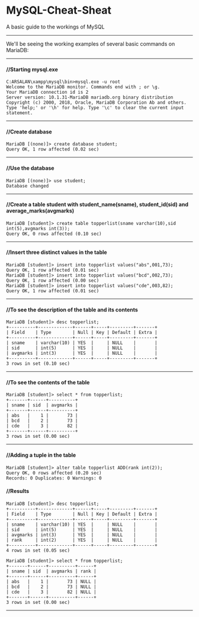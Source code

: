 # MySQL-Cheat-Sheat
A basic guide to the workings of MySQL
<hr>
We'll be seeing the working examples of several basic commands on MariaDB:
<hr>

#### //Starting mysql.exe

```
C:ARSALAN\xampp\mysql\bin>mysql.exe -u root 
Welcome to the MariaDB monitor. Commands end with ; or \g.
Your MariaDB connection id is 2
Server version: 10.1.31-MariaDB mariadb.org binary distribution
Copyright (c) 2000, 2018, Oracle, MariaDB Corporation Ab and others.
Type 'help;' or '\h' for help. Type '\c' to clear the current input statement.
```

<hr>

#### //Create database

```
MariaDB [(none)]> create database student;
Query OK, 1 row affected (0.02 sec)
```
<hr>

#### //Use the database<br>

```
MariaDB [(none)]> use student;
Database changed
```
<hr>

#### //Create a table student with student_name(sname), student_id(sid) and average_marks(avgmarks)
```
MariaDB [student]> create table topperlist(sname varchar(10),sid int(5),avgmarks int(3));
Query OK, 0 rows affected (0.10 sec)
```
<hr>

#### //Insert three distinct values in the table

```
MariaDB [student]> insert into topperlist values("abs",001,73);
Query OK, 1 row affected (0.01 sec)
MariaDB [student]> insert into topperlist values("bcd",002,73);
Query OK, 1 row affected (0.00 sec)
MariaDB [student]> insert into topperlist values("cde",003,82);
Query OK, 1 row affected (0.01 sec)
```
<hr>

#### //To see the description of the table and its contents

```
MariaDB [student]> desc topperlist;
+----------+-------------+------+-----+---------+-------+
| Field    | Type        | Null | Key | Default | Extra |
+----------+-------------+------+-----+---------+-------+
| sname    | varchar(10) | YES  |     | NULL    |       |
| sid      | int(5)      | YES  |     | NULL    |       |
| avgmarks | int(3)      | YES  |     | NULL    |       |
+----------+-------------+------+-----+---------+-------+
3 rows in set (0.10 sec)
```
<hr>

#### //To see the contents of the table

```
MariaDB [student]> select * from topperlist;
+-------+------+----------+
| sname | sid  | avgmarks |
+-------+------+----------+
| abs   |    1 |       73 |
| bcd   |    2 |       73 |
| cde   |    3 |       82 |
+-------+------+----------+
3 rows in set (0.00 sec)
```
<hr>

#### //Adding a tuple in the table
```
MariaDB [student]> alter table topperlist ADD(rank int(2));
Query OK, 0 rows affected (0.20 sec)
Records: 0 Duplicates: 0 Warnings: 0
```
#### //Results
```
MariaDB [student]> desc topperlist;
+----------+-------------+------+-----+---------+-------+
| Field    | Type        | Null | Key | Default | Extra |
+----------+-------------+------+-----+---------+-------+
| sname    | varchar(10) | YES  |     | NULL    |       |
| sid      | int(5)      | YES  |     | NULL    |       |
| avgmarks | int(3)      | YES  |     | NULL    |       |
| rank     | int(2)      | YES  |     | NULL    |       |
+----------+-------------+------+-----+---------+-------+
4 rows in set (0.05 sec)

MariaDB [student]> select * from topperlist;
+-------+------+----------+------+
| sname | sid  | avgmarks | rank |
+-------+------+----------+------+
| abs   |    1 |       73 | NULL |
| bcd   |    2 |       73 | NULL |
| cde   |    3 |       82 | NULL |
+-------+------+----------+------+
3 rows in set (0.00 sec)
```
<hr>
